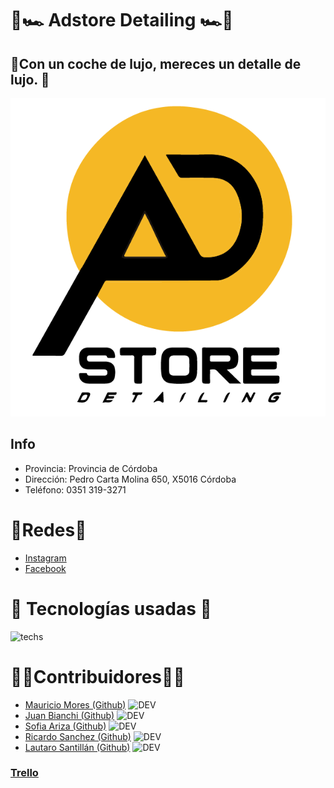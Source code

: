 ﻿# :city_sunrise::racing_car: Adstore Detailing  :racing_car::city_sunrise:
 ##  :small_orange_diamond:Con un coche de lujo, mereces un detalle de lujo. :small_orange_diamond:
 
 ![adstore](src/main/resources/static/web/assets/Imagenes/PNG9.png)
 ## Info
 - Provincia: Provincia de Córdoba
 - Dirección: Pedro Carta Molina 650, X5016 Córdoba
 - Teléfono: 0351 319-3271
# :iphone:Redes:iphone:
- [Instagram](https://www.instagram.com/adstoreboxes/?hl=es)
- [Facebook](https://www.facebook.com/adstoreboxes/)

# :wrench: Tecnologías usadas :wrench:
![techs](https://github.com/MauMor13/Proyecto-Adstore-Detailing/blob/turnos-date-picker/src/main/resources/static/web/assets/Imagenes/techs.png)

# :mage_man:Contribuidores:mage_man:

- [Mauricio Mores (Github)](https://github.com/MauMor13)  ![DEV](https://img.shields.io/badge/FULLSTACK-JAVA-yellow)
- [Juan Bianchi (Github)](https://github.com/Juan-Bianchi)  ![DEV](https://img.shields.io/badge/FULLSTACK-JAVA-yellow)
- [Sofia Ariza (Github)](https://github.com/sofiarizap)  ![DEV](https://img.shields.io/badge/FULLSTACK-JAVA-yellow)
- [Ricardo Sanchez (Github)](https://github.com/RicardoSanchezOrtiz)  ![DEV](https://img.shields.io/badge/FULLSTACK-JAVA-yellow)
- [Lautaro Santillán (Github)](https://github.com/LautaroNSantillan)  ![DEV](https://img.shields.io/badge/FULLSTACK-JAVA-yellow)


### [Trello](https://trello.com/w/proyectofinal46553036)
